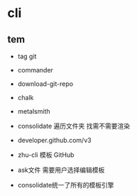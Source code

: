 # cli
## tem
- tag git
- commander
- download-git-repo
- chalk
- metalsmith
- consolidate 遍历文件夹 找需不需要渲染

- developer.github.com/v3
- zhu-cli 模板 GitHub
- ask文件 需要用户选择编辑模板
- consolidate统一了所有的模板引擎